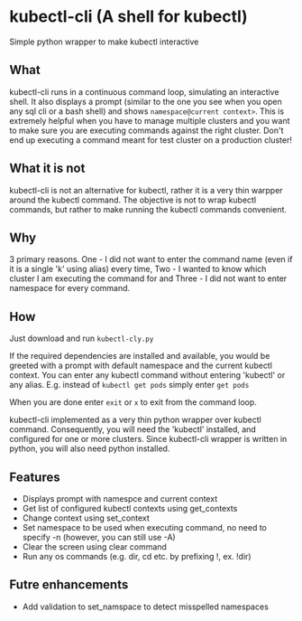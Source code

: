 # kubectl-cli (A shell for kubectl)
Simple python wrapper to make kubectl interactive

## What
kubectl-cli runs in a continuous command loop, simulating an interactive shell. It also displays a prompt (similar to the one you see when you open any sql cli or a bash shell) and shows <code>namespace@current context></code>. This is extremely helpful when you have to manage multiple clusters and you want to make sure you are executing commands against the right cluster. Don't end up executing a command meant for test cluster on a production cluster!

## What it is not
kubectl-cli is not an alternative for kubectl, rather it is a very thin warpper around the kubectl command. The objective is not to wrap kubectl commands, but rather to make running the kubectl commands convenient.

## Why
3 primary reasons. One - I did not want to enter the command name (even if it is a single 'k' using alias) every time, Two - I wanted to know which cluster I am executing the command for and Three - I did not want to enter namespace for every command.

## How
Just download and run <code>kubectl-cly.py</code>

If the required dependencies are installed and available, you would be greeted with a prompt with default namespace and the current kubectl context. You can enter any kubectl command without entering 'kubectl' or any alias. E.g. instead of <code>kubectl get pods</code> simply enter <code>get pods</code>

When you are done enter <code>exit</code> or <code>x</code> to exit from the command loop.

kubectl-cli implemented as a very thin python wrapper over kubectl command. Consequently, you will need the 'kubectl' installed, and configured for one or more clusters. Since kubectl-cli wrapper is written in python, you will also need python installed.

## Features
<ul>
<li>Displays prompt with namespce and current context
<li>Get list of configured kubectl contexts using get_contexts
<li>Change context using set_context
<li>Set namespace to be used when executing command, no need to specify -n <namespace> (however, you can still use -A)
<li>Clear the screen using clear command
<li>Run any os commands (e.g. dir, cd etc. by prefixing !, ex. !dir)
</ul>

## Futre enhancements
<ul>
<li>Add validation to set_namspace to detect misspelled namespaces
</ul>
